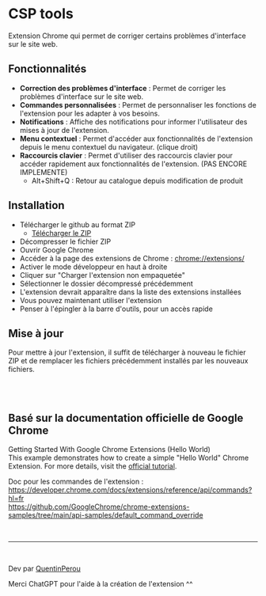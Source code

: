 # CSP tools

Extension Chrome qui permet de corriger certains problèmes d'interface sur le site web.

## Fonctionnalités
- **Correction des problèmes d'interface** : Permet de corriger les problèmes d'interface sur le site web.
- **Commandes personnalisées** : Permet de personnaliser les fonctions de l'extension pour les adapter à vos besoins.
- **Notifications** : Affiche des notifications pour informer l'utilisateur des mises à jour de l'extension.
- **Menu contextuel** : Permet d'accéder aux fonctionnalités de l'extension depuis le menu contextuel du navigateur. (clique droit)
- **Raccourcis clavier** : Permet d'utiliser des raccourcis clavier pour accéder rapidement aux fonctionnalités de l'extension. (PAS ENCORE IMPLEMENTE)
    - Alt+Shift+Q : Retour au catalogue depuis modification de produit


## Installation

- Télécharger le github au format ZIP 
    - [Télécharger le ZIP](https://github.com/ConceptStorePhoto/chrome-extensions-CSP-tools/archive/refs/heads/main.zip)
- Décompresser le fichier ZIP
- Ouvrir Google Chrome
- Accéder à la page des extensions de Chrome : [chrome://extensions/](chrome://extensions/)
- Activer le mode développeur en haut à droite
- Cliquer sur "Charger l'extension non empaquetée"
- Sélectionner le dossier décompressé précédemment
- L'extension devrait apparaître dans la liste des extensions installées
- Vous pouvez maintenant utiliser l'extension
- Penser à l'épingler à la barre d'outils, pour un accès rapide  


## Mise à jour
Pour mettre à jour l'extension, il suffit de télécharger à nouveau le fichier ZIP et de remplacer les fichiers précédemment installés par les nouveaux fichiers.


<br>
<br>


## Basé sur la documentation officielle de Google Chrome

Getting Started With Google Chrome Extensions (Hello World)  
This example demonstrates how to create a simple "Hello World" Chrome Extension.
For more details, visit the [official tutorial](https://developer.chrome.com/docs/extensions/get-started/tutorial/hello-world).


Doc pour les commandes de l'extension :  
https://developer.chrome.com/docs/extensions/reference/api/commands?hl=fr  
https://github.com/GoogleChrome/chrome-extensions-samples/tree/main/api-samples/default_command_override

<br> 

----
<br>

Dev par [QuentinPerou](https://github.com/quentinperou)  

Merci ChatGPT pour l'aide à la création de l'extension ^^